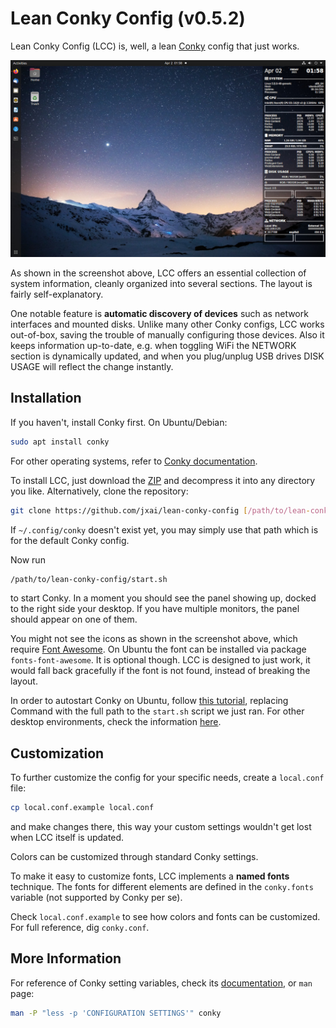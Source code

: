 # Lean Conky Config (v0.5.2)

Lean Conky Config (LCC) is, well, a lean [Conky](https://github.com/brndnmtthws/conky/wiki) config that just works.

![Screenshot](./screenshot.jpg?raw=true "Screenshot")

As shown in the screenshot above, LCC offers an essential collection of system information, cleanly organized into several sections. The layout is fairly self-explanatory.

One notable feature is **automatic discovery of devices** such as network interfaces and mounted disks. Unlike many other Conky configs, LCC works out-of-box, saving the trouble of manually configuring those devices. Also it keeps information up-to-date, e.g. when toggling WiFi the NETWORK section is dynamically updated, and when you plug/unplug USB drives DISK USAGE will reflect the change instantly.

## Installation
If you haven't, install Conky first. On Ubuntu/Debian:
``` bash
sudo apt install conky
```
For other operating systems, refer to [Conky documentation](https://github.com/brndnmtthws/conky/wiki/Installation).

To install LCC, just download the [ZIP](https://github.com/jxai/lean-conky-config/archive/master.zip) and decompress it into any directory you like. Alternatively, clone the repository:
``` bash
git clone https://github.com/jxai/lean-conky-config [/path/to/lean-conky-config]
```

If `~/.config/conky` doesn't exist yet, you may simply use that path which is for the default Conky config.

Now run
``` bash
/path/to/lean-conky-config/start.sh
```
to start Conky. In a moment you should see the panel showing up, docked to the right side your desktop. If you have multiple monitors, the panel should appear on one of them.

You might not see the icons as shown in the screenshot above, which require [Font Awesome](https://fontawesome.com/). On Ubuntu the font can be installed via package `fonts-font-awesome`. It is optional though. LCC is designed to just work, it would fall back gracefully if the font is not found, instead of breaking the layout.

In order to autostart Conky on Ubuntu, follow [this tutorial](https://linuxconfig.org/ubuntu-20-04-system-monitoring-with-conky-widgets#h2-enable-conky-to-start-at-boot), replacing Command with the full path to the `start.sh` script we just ran. For other desktop environments, check the information [here](https://wiki.archlinux.org/index.php/Autostarting#On_desktop_environment_startup).

## Customization
To further customize the config for your specific needs, create a `local.conf` file:
``` bash
cp local.conf.example local.conf
```
and make changes there, this way your custom settings wouldn't get lost when LCC itself is updated.

Colors can be customized through standard Conky settings.

To make it easy to customize fonts, LCC implements a **named fonts** technique. The fonts for different elements are defined in the `conky.fonts` variable (not supported by Conky per se).

Check `local.conf.example` to see how colors and fonts can be customized. For full reference, dig `conky.conf`.

## More Information
For reference of Conky setting variables, check its [documentation](http://conky.sourceforge.net/config_settings.html), or `man` page:
``` bash
man -P "less -p 'CONFIGURATION SETTINGS'" conky 
```
